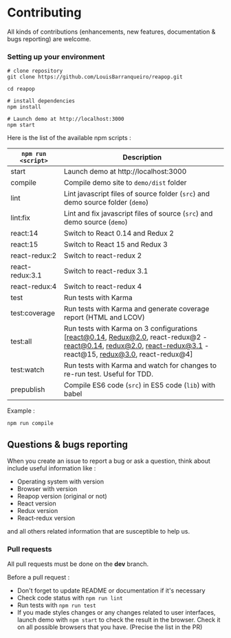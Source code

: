 # Contributing #

All kinds of contributions (enhancements, new features, documentation & bugs reporting) are welcome.

### Setting up your environment

```
# clone repository
git clone https://github.com/LouisBarranqueiro/reapop.git

cd reapop

# install dependencies
npm install

# Launch demo at http://localhost:3000
npm start
```

Here is the list of the available npm scripts :

| `npm run <script>`   | Description |
| -------------------- | ----------- |
| start                | Launch demo at http://localhost:3000 |
| compile              | Compile demo site to `demo/dist` folder |
| lint                 | Lint javascript files of source folder (`src`) and demo source folder (`demo`) |
| lint:fix             | Lint and fix javascript files of source (`src`) and demo source (`demo`) |
| react:14             | Switch to React 0.14 and Redux 2 |
| react:15             | Switch to React 15  and Redux 3 |
| react-redux:2        | Switch to react-redux 2 |
| react-redux:3.1      | Switch to react-redux 3.1 |
| react-redux:4        | Switch to react-redux 4 |
| test                 | Run tests with Karma |
| test:coverage        | Run tests with Karma and generate coverage report (HTML and LCOV) |
| test:all             | Run tests with Karma on 3 configurations [react@0.14, Redux@2.0, react-redux@2 - react@0.14, redux@2.0, react-redux@3.1 - react@15, redux@3.0, react-redux@4]  |
| test:watch           | Run tests with Karma and watch for changes to re-run test. Useful for TDD. |
| prepublish           | Compile ES6 code (`src`) in ES5 code (`lib`) with babel |

Example :

```
npm run compile
``` 


## Questions & bugs reporting ##

When you create an issue to report a bug or ask a question, think about include useful information like :

 - Operating system with version
 - Browser with version
 - Reapop version (original or not)
 - React version
 - Redux version
 - React-redux version

and all others related information that are susceptible to help us.

### Pull requests  ##

All pull requests must be done on the **dev** branch.

Before a pull request :

 - Don't forget to update README or documentation if it's necessary
 - Check code status with `npm run lint` 
 - Run tests with `npm run test` 
 - If you made styles changes or any changes related to user interfaces, launch demo with `npm start` to check the result in the browser. Check it on all possible browsers that you have. (Precise the list in the PR)
